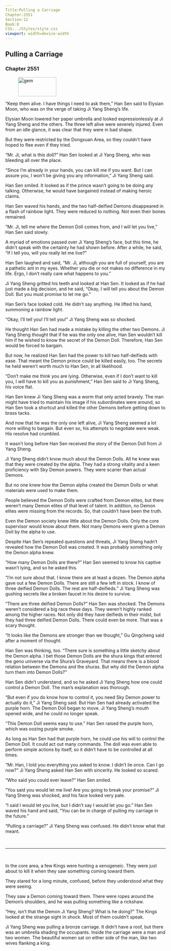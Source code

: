 ```yaml
---
Title:Pulling a Carriage 
Chapter:2551 
Section:12 
Book:8 
CSS:../Styles/style.css 
viewport: width=device-width
---
```

  
## Pulling a Carriage
### Chapter 2551
  
<figure>
	<img src="../Images/gem.gif" alt="gem" id="gem" width="120" height="60" />
</figure>
  

  
“Keep them alive. I have things I need to ask them,” Han Sen said to Elysian Moon, who was on the verge of taking Ji Yang Sheng’s life.

Elysian Moon lowered her paper umbrella and looked expressionlessly at Ji Yang Sheng and the others. The three left alive were severely injured. Even from an idle glance, it was clear that they were in bad shape.

But they were restricted by the Dongxuan Area, so they couldn’t have hoped to flee even if they tried.

“Mr. Ji, what is this doll?” Han Sen looked at Ji Yang Sheng, who was bleeding all over the place.

“Since I’m already in your hands, you can kill me if you want. But I can assure you, I won’t be giving you any information,” Ji Yang Sheng said.

Han Sen smiled. It looked as if the prince wasn’t going to be doing any talking. Otherwise, he would have bargained instead of making heroic claims.

Han Sen waved his hands, and the two half-deified Demons disappeared in a flash of rainbow light. They were reduced to nothing. Not even their bones remained.

“Mr. Ji, tell me where the Demon Doll comes from, and I will let you live,” Han Sen said slowly.

A myriad of emotions passed over Ji Yang Sheng’s face, but this time, he didn’t speak with the certainty he had shown before. After a while, he said, “If I tell you, will you really let me live?”

Han Sen laughed and said, “Mr. Ji, although you are full of yourself, you are a pathetic ant in my eyes. Whether you die or not makes no difference in my life. Ergo, I don’t really care what happens to you.”

Ji Yang Sheng gritted his teeth and looked at Han Sen. It looked as if he had just made a big decision, and he said, “Okay, I will tell you about the Demon Doll. But you must promise to let me go.”

Han Sen’s face looked cold. He didn’t say anything. He lifted his hand, summoning a rainbow light.

“Okay, I’ll tell you! I’ll tell you!” Ji Yang Sheng was so shocked.

He thought Han Sen had made a mistake by killing the other two Demons. Ji Yang Sheng thought that if he was the only one alive, Han Sen wouldn’t kill him if he wished to know the secret of the Demon Doll. Therefore, Han Sen would be forced to bargain.

But now, he realized Han Sen had the power to kill two half-deifieds with ease. That meant the Demon prince could be killed easily, too. The secrets he held weren’t worth much to Han Sen, in all likelihood.

“Don’t make me think you are lying. Otherwise, even if I don’t want to kill you, I will have to kill you as punishment,” Han Sen said to Ji Yang Sheng, his voice flat.

Han Sen knew Ji Yang Sheng was a worm that only acted bravely. The man might have tried to maintain his image if his subordinates were around, so Han Sen took a shortcut and killed the other Demons before getting down to brass tacks.

And now that he was the only one left alive, Ji Yang Sheng seemed a lot more willing to bargain. But even so, his attempts to negotiate were weak. His resolve had crumbled.

It wasn’t long before Han Sen received the story of the Demon Doll from Ji Yang Sheng.

Ji Yang Sheng didn’t know much about the Demon Dolls. All he knew was that they were created by the alpha. They had a strong vitality and a keen proficiency with Sky Demon powers. They were scarier than actual Demons.

But no one knew how the Demon alpha created the Demon Dolls or what materials were used to make them.

People believed the Demon Dolls were crafted from Demon elites, but there weren’t many Demon elites of that level of talent. In addition, no Demon elites were missing from the records. So, that couldn’t have been the truth.

Even the Demon society knew little about the Demon Dolls. Only the core supervisor would know about them. Not many Demons were given a Demon Doll by the alpha to use.

Despite Han Sen’s repeated questions and threats, Ji Yang Sheng hadn’t revealed how the Demon Doll was created. It was probably something only the Demon alpha knew.

“How many Demon Dolls are there?” Han Sen seemed to know his captive wasn’t lying, and so he asked this.

“I’m not sure about that. I know there are at least a dozen. The Demon alpha gave out a few Demon Dolls. There are still a few left in stock. I know of three deified Demon Dolls. The rest are half-deifieds.” Ji Yang Sheng was gushing secrets like a broken faucet in his desire to survive.

“There are three deified Demon Dolls?” Han Sen was shocked. The Demons weren’t considered a big race these days. They weren’t highly ranked among the higher races. Not only did they have deifieds in their midst, but they had three deified Demon Dolls. There could even be more. That was a scary thought.

“It looks like the Demons are stronger than we thought,” Gu Qingcheng said after a moment of thought.

Han Sen was thinking, too. “There sure is something a little sketchy about the Demon alpha. I bet those Demon Dolls are the shura kings that entered the geno universe via the Shura’s Graveyard. That means there is a blood relation between the Demons and the shuras. But why did the Demon alpha turn them into Demon Dolls?”

Han Sen didn’t understand, and so he asked Ji Yang Sheng how one could control a Demon Doll. The man’s explanation was thorough.

“But even if you do know how to control it, you need Sky Demon power to actually do it,” Ji Yang Sheng said. But Han Sen had already activated the purple horn. The Demon Doll began to move. Ji Yang Sheng’s mouth opened wide, and he could no longer speak.

“This Demon Doll seems easy to use.” Han Sen raised the purple horn, which was oozing purple smoke.

As long as Han Sen had that purple horn, he could use his will to control the Demon Doll. It could act out many commands. The doll was even able to perform simple actions by itself, so it didn’t have to be controlled at all times.

“Mr. Han, I told you everything you asked to know. I didn’t lie once. Can I go now?” Ji Yang Sheng asked Han Sen with sincerity. He looked so scared.

“Who said you could ever leave?” Han Sen smiled.

“You said you would let me live! Are you going to break your promise?” Ji Yang Sheng was shocked, and his face looked very pale.

“I said I would let you live, but I didn’t say I would let you go.” Han Sen waved his hand and said, “You can be in charge of pulling my carriage in the future.”

“Pulling a carriage?” Ji Yang Sheng was confused. He didn’t know what that meant.

<br>

*****

<br>

In the core area, a few Kings were hunting a xenogeneic. They were just about to kill it when they saw something coming toward them.

They stared for a long minute, confused, before they understood what they were seeing.

They saw a Demon coming toward them. There were ropes around the Demon’s shoulders, and he was pulling something like a rickshaw.

“Hey, isn’t that the Demon Ji Yang Sheng? What is he doing?” The Kings looked at the strange sight in shock. Most of them couldn’t speak.

Ji Yang Sheng was pulling a bronze carriage. It didn’t have a roof, but there was an umbrella shading the occupants. Inside the carriage were a man and two women. The beautiful women sat on either side of the man, like two wives flanking a king.